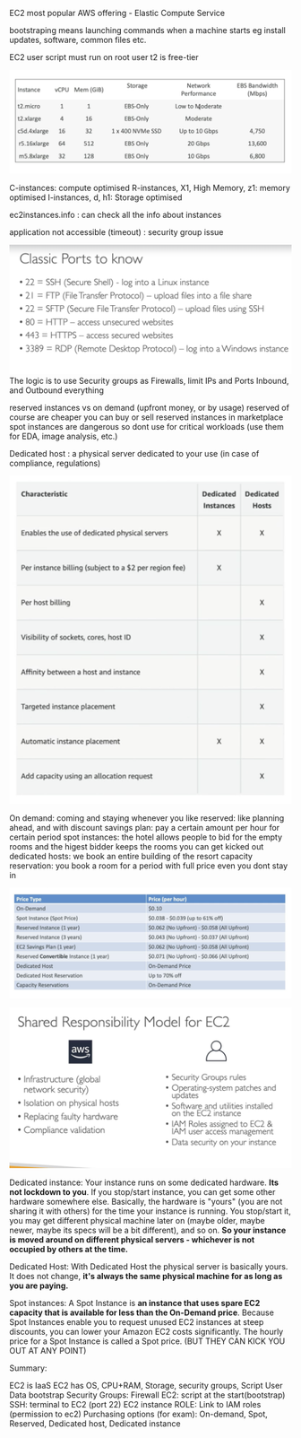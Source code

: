 EC2 most popular AWS offering - Elastic Compute Service

bootstraping means launching commands when a machine starts
eg install updates, software, common files etc.

EC2 user script must run on root user
t2 is free-tier


![](imgs/ec2-instances.png)

C-instances: compute optimised
R-instances, X1, High Memory, z1: memory optimised
I-instances, d, h1: Storage optimised

ec2instances.info : can check all the info about instances

application not accessible (timeout) : security group issue


![](imgs/ports.png)
The logic is to use Security groups as Firewalls, limit IPs and Ports Inbound, and Outbound everything

reserved instances vs on demand (upfront money, or by usage)
reserved of course are cheaper
you can buy or sell reserved instances in marketplace
spot instances are dangerous so dont use for critical workloads (use them for EDA, image analysis, etc.)

Dedicated host : a physical server dedicated to your use (in case of compliance, regulations)

![](imgs/instance-host.png)


On demand: coming and staying whenever you like
reserved: like planning ahead, and with discount
savings plan: pay a certain amount per hour for certain period
spot instances: the hotel allows people to bid for the empty rooms and the higest bidder keeps the rooms you can get kicked out
dedicated hosts: we book an entire building of the resort
capacity reservation: you book a room for a period with full price even you dont stay in


![](imgs/prices.png)

![](imgs/security-ec2.png)




Dedicated instance:
Your instance runs on some dedicated hardware. **Its not lockdown to you**. If you stop/start instance, you can get some other hardware somewhere else. Basically, the hardware is "yours" (you are not sharing it with others) for the time your instance is running. You stop/start it, you may get different physical machine later on (maybe older, maybe newer, maybe its specs will be a bit different), and so on. **So your instance is moved around on different physical servers - whichever is not occupied by others at the time.**

Dedicated Host:
With Dedicated Host the physical server is basically yours. It does not change, **it's always the same physical machine for as long as you are paying.**

Spot instances:
A Spot Instance is **an instance that uses spare EC2 capacity that is available for less than the On-Demand price**. Because Spot Instances enable you to request unused EC2 instances at steep discounts, you can lower your Amazon EC2 costs significantly. The hourly price for a Spot Instance is called a Spot price. (BUT THEY CAN KICK YOU OUT AT ANY POINT)

Summary:

EC2 is IaaS
EC2 has OS, CPU+RAM, Storage, security groups, Script User Data bootstrap
Security Groups: Firewall
EC2: script at the start(bootstrap)
SSH: terminal to EC2 (port 22)
EC2 instance ROLE: Link to IAM roles (permission to ec2)
Purchasing options (for exam): On-demand, Spot, Reserved, Dedicated host, Dedicated instance
